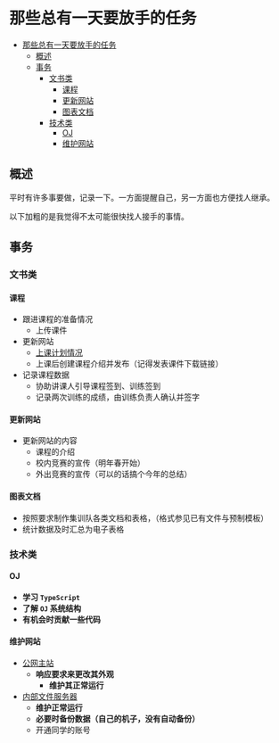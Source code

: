 # 那些总有一天要放手的任务

<!-- @import "[TOC]" {cmd="toc" depthFrom=1 depthTo=6 orderedList=false} -->

<!-- code_chunk_output -->

- [那些总有一天要放手的任务](#那些总有一天要放手的任务)
  - [概述](#概述)
  - [事务](#事务)
    - [文书类](#文书类)
      - [课程](#课程)
      - [更新网站](#更新网站)
      - [图表文档](#图表文档)
    - [技术类](#技术类)
      - [OJ](#oj)
      - [维护网站](#维护网站)

<!-- /code_chunk_output -->

## 概述

平时有许多事要做，记录一下。一方面提醒自己，另一方面也方便找人继承。

以下加粗的是我觉得不太可能很快找人接手的事情。

## 事务

### 文书类

#### 课程

- 跟进课程的准备情况
  - 上传课件
- 更新网站
  - [上课计划情况](https://nuistcpc.club/thinkspirit-lab-training-plan-2019-2020.html)
  - 上课后创建课程介绍并发布（记得发表课件下载链接）
- 记录课程数据
  - 协助讲课人引导课程签到、训练签到
  - 记录两次训练的成绩，由训练负责人确认并签字

#### 更新网站

- 更新网站的内容
  - 课程的介绍
  - 校内竞赛的宣传（明年春开始）
  - 外出竞赛的宣传（可以的话搞个今年的总结）

#### 图表文档

- 按照要求制作集训队各类文档和表格，（格式参见已有文件与预制模板）
- 统计数据及时汇总为电子表格

### 技术类

#### OJ

- **学习 `TypeScript`**
- **了解 `OJ` 系统结构**
- **有机会时贡献一些代码**

#### 维护网站

- [公网主站](nuistcpc.club)
  - **响应要求来更改其外观**
    - **维护其正常运行**
- [内部文件服务器](https://innerfile.nuistcpc.club)
  - **维护正常运行**
  - **必要时备份数据（自己的机子，没有自动备份）**
  - 开通同学的账号
